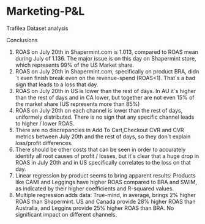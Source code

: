 # Marketing-P&L

Trafilea Dataset analysis

Conclusions

1) ROAS on July 20th in Shapermint.com is 1.013, compared to ROAS mean during July of 1.136. The major issue is on this day on Shapermint store, which represents 99% of the US Market share.
2) ROAS on July 20th in Shapermint.com, specifically on product BRA, didn´t even finish break even on the revenue-spend (ROAS<1). That´s a bad sign that leads to a loss that day.
3) ROAS on July 20th in US is lower than the rest of days. In AU it´s higher than the rest of days and in CA lower,
but together are not even 15% of the market share (US represents more than 85%)
4) ROAS on July 20th on each channel is lower than the rest of days, uniformely distributed. There is no sign that any specific channel leads to higher / lower ROAS. 
5) There are no discrepancies in Add To Cart,Checkout CVR and CVR metrics between July 20th and the rest of days, so they don´t explain loss/profit differences.
6) There should be other costs that can be seen in order to accurately identify all root causes of profit / losses, but it´s clear that a huge drop in ROAS in July 20th and in US specifically correlates to the loss on that day.
7) Linear regression by product seems to bring apparent results: Products like CAMI and Leggings have higher ROAS compared to BRA and SWIM,
as indicated by their higher coefficients and R-squared values.
8) Multiple regression adds data: True-mind, in average, brings 2% higher ROAS than Shapermint. US and Canada provide 28% higher ROAS than
Australia, and Leggins provide 25% higher ROAS than BRA. No significant impact on different channels.
